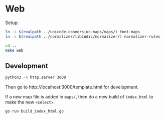 # Web

Setup:

```bash
ln -s $(realpath ../unicode-conversion-maps/maps/) font-maps
ln -s $(realpath ../normalizer/libindic/normalizer/) normalizer-rules

cd ..
make web
```

## Development

```bash
python3 -m http.server 3000
```

Then go to http://localhost:3000/template.html for development.

If a new map file is added in `maps/`, then do a new build of `index.html` to make the new `<select>`.

```bash
go run build_index_html.go
```
